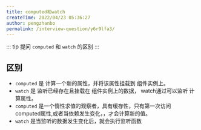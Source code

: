 ```yaml
---
title: computed和watch
createTime: 2022/04/23 05:36:27
author: pengzhanbo
permalink: /interview-question/y6r9lfa3/
---
```


::: tip 提问
`computed` 和 `watch` 的区别
:::

## 区别

- `computed` 是 计算一个新的属性，并将该属性挂载到 组件实例上。
- `watch` 是 监听已经存在且挂载在 组件实例上的数据， watch通过可以监听 计算属性。
- `computed` 是一个惰性求值的观察者，具有缓存性，只有第一次访问 computed属性,或者当依赖发生变化，，才会计算新的值。
- `watch` 是当监听的数据发生变化后，就会执行监听函数
